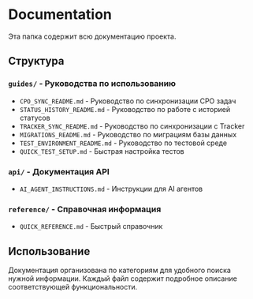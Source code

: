 # Documentation

Эта папка содержит всю документацию проекта.

## Структура

### `guides/` - Руководства по использованию
- `CPO_SYNC_README.md` - Руководство по синхронизации CPO задач
- `STATUS_HISTORY_README.md` - Руководство по работе с историей статусов
- `TRACKER_SYNC_README.md` - Руководство по синхронизации с Tracker
- `MIGRATIONS_README.md` - Руководство по миграциям базы данных
- `TEST_ENVIRONMENT_README.md` - Руководство по тестовой среде
- `QUICK_TEST_SETUP.md` - Быстрая настройка тестов

### `api/` - Документация API
- `AI_AGENT_INSTRUCTIONS.md` - Инструкции для AI агентов

### `reference/` - Справочная информация
- `QUICK_REFERENCE.md` - Быстрый справочник

## Использование

Документация организована по категориям для удобного поиска нужной информации. Каждый файл содержит подробное описание соответствующей функциональности.
